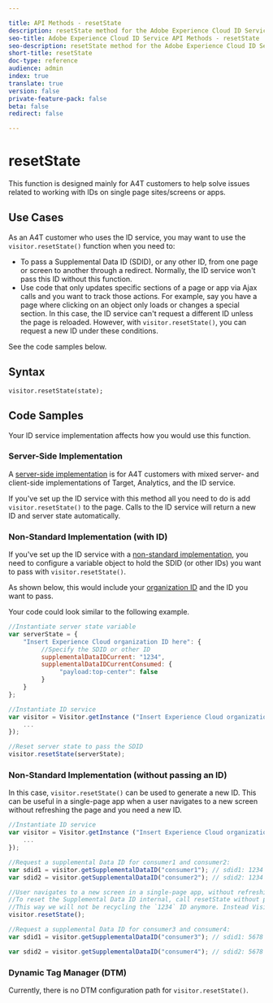 ```yaml
---

title: API Methods - resetState
description: resetState method for the Adobe Experience Cloud ID Service API
seo-title: Adobe Experience Cloud ID Service API Methods - resetState
seo-description: resetState method for the Adobe Experience Cloud ID Service API
short-title: resetState
doc-type: reference
audience: admin
index: true
translate: true
version: false
private-feature-pack: false
beta: false
redirect: false

---
```


<!--Meta Data Values

**Required Meta for search optimization and page data**

title: free text string

description: free text string

seo-title: free text string

seo-description: free text string

**Optional Meta for extended capabilities**

audience:
all (default), admin, developer, end-user
 
index: true (default), false
 
translate:
true (default), false
 
doc-type:
reference (default), tutorials

version:
false (default), Classic, Standard, 6.5, 6.4, 6.3, 6.2
 
private-feature-pack:
false (default), true
 
beta:
false (default), true
 
redirect:
false (default), pathname
-->

# resetState

This function is designed mainly for A4T customers to help solve issues related to working with IDs on single page sites/screens or apps.
  
## Use Cases

As an A4T customer who uses the ID service, you may want to use the `visitor.resetState()` function when you need to:

+ To pass a Supplemental Data ID \(SDID\), or any other ID, from one page or screen to another through a redirect. Normally, the ID service won't pass this ID without this function.
+ Use code that only updates specific sections of a page or app via Ajax calls and you want to track those actions. For example, say you have a page where clicking on an object only loads or changes a special section. In this case, the ID service can't request a different ID unless the page is reloaded. However, with `visitor.resetState()`, you can request a new ID under these conditions.

See the code samples below.

## Syntax

`visitor.resetState(state);` 

## Code Samples

Your ID service implementation affects how you would use this function.


### Server-Side Implementation

A [server-side implementation](mcvid-setup-server-side.html) is for A4T customers with mixed server- and client-side implementations of Target, Analytics, and the ID service. 

If you've set up the ID service with this method all you need to do is add `visitor.resetState()` to the page. 
Calls to the ID service will return a new ID and server state automatically.

### Non-Standard Implementation \(with ID\)

If you've set up the ID service with a [non-standard implementation](mcvid-implementation-guides.html#section_2C4F2DB1F9704315A7CCCAB6D2E07113), you need to configure a variable object to hold the SDID \(or other IDs\) you want to pass with `visitor.resetState()`. 

As shown below, this would include your [organization ID](mcvid-requirements.html#section_A02F537129A64FFBB690D5738D360C26) and the ID you want to pass. 

Your code could look similar to the following example.

 ```javascript
//Instantiate server state variable
var serverState = {
     "Insert Experience Cloud organization ID here": {
          //Specify the SDID or other ID
          supplementalDataIDCurrent: "1234",
          supplementalDataIDCurrentConsumed: {
               "payload:top-center": false
          }
     }
};

//Instantiate ID service
var visitor = Visitor.getInstance ("Insert Experience Cloud organization ID here", {
     ...
});

//Reset server state to pass the SDID
visitor.resetState(serverState);
```

### Non-Standard Implementation \(without passing an ID\)

In this case, `visitor.resetState()` can be used to generate a new ID. This can be useful in a single-page app when a user navigates to a new screen without refreshing the page and you need a new ID.

 ```javascript
//Instantiate ID service
var visitor = Visitor.getInstance ("Insert Experience Cloud organization ID here", {
     ...
});

//Request a supplemental Data ID for consumer1 and consumer2:
var sdid1 = visitor.getSupplementalDataID("consumer1"); // sdid1: 1234
var sdid2 = visitor.getSupplementalDataID("consumer2"); // sdid2: 1234

//User navigates to a new screen in a single-page app, without refreshing the page.
//To reset the Supplemental Data ID internal, call resetState without passing any parameters.
//This way we will not be recycling the `1234` ID anymore. Instead Visitor will generate a new supplemental Data ID going forward.
visitor.resetState();

//Request a supplemental Data ID for consumer3 and consumer4:
var sdid1 = visitor.getSupplementalDataID("consumer3"); // sdid1: 5678

var sdid2 = visitor.getSupplementalDataID("consumer4"); // sdid2: 5678
```

### Dynamic Tag Manager \(DTM\)

Currently, there is no DTM configuration path for `visitor.resetState()`.